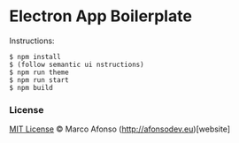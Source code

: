 
# Electron App Boilerplate

Instructions:

```
$ npm install
$ (follow semantic ui nstructions)
$ npm run theme
$ npm run start
$ npm build
```

### License

[MIT License](https://oss.ninja/mit/developit) © Marco Afonso (http://afonsodev.eu)[website]
